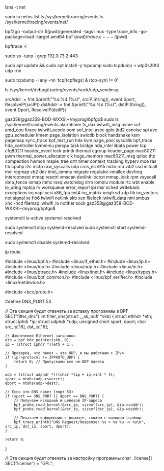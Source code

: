 lsns -t net


sudo ip netns list
ls /sys/kernel/tracing/events
ls /sys/kernel/tracing/events/net/




bpf2go -output-dir $(pwd)/generated -tags linux -type trace_info -go-package=load -target amd64 bpf $(pwd)/trace.c -- -I$(pwd)

bpftrace -l

sudo ss -tunp | grep 192.0.73.2:443


sudo apt update && sudo apt install -y tcpdump
sudo tcpdump -i wlp0s20f3 udp -nn

sudo tcpdump -i any -nn 'tcp[tcpflags] & (tcp-syn) != 0'

ls /sys/kernel/debug/tracing/events/sock/udp_sendmsg


srcAddr := fmt.Sprintf("%s:%d (%s)", srcIP.String(), event.Sport, ResolveIP(srcIP))
dstAddr := fmt.Sprintf("%s:%d (%s)", dstIP.String(), event.Dport, ResolveIP(dstIP))


gaz358@gaz358-BOD-WXX9:~/myprog/bpfgo$ sudo ls /sys/kernel/tracing/events
alarmtimer        fs_dax          iwlwifi_msg    nvme            sof
amd_cpu           ftrace          iwlwifi_ucode  oom             sof_intel
asoc              gpio            jbd2           osnoise         spi
avc               gpu_scheduler   kmem           page_isolation  swiotlb
block             handshake       ksm            pagemap         sync_trace
bpf_test_run      hda             kvm            page_pool       syscalls
bpf_trace         hda_controller  kvmmmu         percpu          task
bridge            hda_intel       libata         power           tcp
cfg80211          header_event    lock           printk          thermal
cgroup            header_page     mac80211       pwm             thermal_power_allocator
clk               huge_memory     mac80211_msg   qdisc           thp
compaction        hwmon           maple_tree     qrtr            timer
context_tracking  hyperv          mce            ras             tlb
cpuhp             i2c             mctp           raw_syscalls    udp
cros_ec           i915            mdio           rcu             v4l2
csd               initcall        mei            regmap          vb2
dev               intel_iommu     migrate        regulator       vmalloc
devfreq           interconnect    mmap           resctrl         vmscan
devlink           iocost          mmap_lock      rpm             vsyscall
dma_fence         iomap           mmc            rseq            watchdog
drm               iommu           module         rtc             wbt
enable            io_uring        mptcp          rv              workqueue
error_report      ipi             msr            sched           writeback
exceptions        irq             napi           scsi            x86_fpu
ext4              irq_matrix      neigh          sd              xdp
fib               irq_vectors     net            signal          xe
fib6              iwlwifi         netlink        skb             xen
filelock          iwlwifi_data    nmi            smbus           xhci-hcd
filemap           iwlwifi_io      notifier       sock
gaz358@gaz358-BOD-WXX9:~/myprog/bpfgo$ 


systemctl is-active systemd-resolved

sudo systemctl stop systemd-resolved
sudo systemctl start systemd-resolved

sudo systemctl disable systemd-resolved

ip route

#include <linux/bpf.h>
#include <linux/if_ether.h>
#include <linux/ip.h>
#include <linux/tcp.h>
#include <linux/udp.h>
#include <linux/in.h>
#include <linux/ptrace.h>
#include <linux/inet.h>
#include <linux/types.h>
#include <linux/bpf_common.h>
#include <linux/bpf_verifier.h>
#include <linux/netdevice.h>

#include <bcc/proto.h>

#define DNS_PORT 53

// Эта секция будет отвечать за вставку программы в BPF
SEC("filter_dns")
int filter_dns(struct __sk_buff *skb) {
    struct ethhdr *eth;
    struct iphdr *ip;
    struct udphdr *udp;
    unsigned short sport, dport;
    char src_ip[16], dst_ip[16];

    // Извлечение Ethernet заголовка
    eth = bpf_hdr_pointer(skb, 0);
    ip = (struct iphdr *)(eth + 1);
    
    // Проверка, что пакет — это UDP, и мы работаем с IPv4
    if (ip->protocol != IPPROTO_UDP) {
        return 0; // Пропускаем все не-UDP пакеты
    }

    udp = (struct udphdr *)((char *)ip + ip->ihl * 4);
    sport = ntohs(udp->source);
    dport = ntohs(udp->dest);

    // Если это DNS пакет (порт 53)
    if (sport == DNS_PORT || dport == DNS_PORT) {
        // Получаем исходный и целевой IP-адреса
        bpf_probe_read_kernel(&src_ip, sizeof(src_ip), &ip->saddr);
        bpf_probe_read_kernel(&dst_ip, sizeof(dst_ip), &ip->daddr);

        // Печатаем информацию в формате, схожем с выводом tcpdump
        bpf_trace_printk("DNS Request/Response: %s > %s %u -> %u\n", src_ip, dst_ip, sport, dport);
    }

    return 0;
}

// Эта секция будет отвечать за настройку программы
char _license[] SEC("license") = "GPL";



